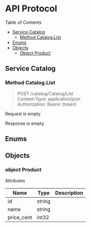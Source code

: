 # API Protocol

Table of Contents

* [Service Catalog](#service-catalog)
    * [Method Catalog.List](#method-cataloglist)
* [Enums](#enums)
* [Objects](#objects)
    * [Object Product](#object-product)




## Service Catalog



### Method Catalog.List

> POST /catalog/Catalog/List <br/>
> Content-Type: application/json <br/>
> Authorization: Bearer (token) <br/>



Request is empty

Response is empty





## Enums

## Objects

### object Product



Attributes

|   Name    |   Type    |  Description |
| --------- | --------- | ------------ |
| id | string |  |
| name | string |  |
| price_cent | int32 |  |


